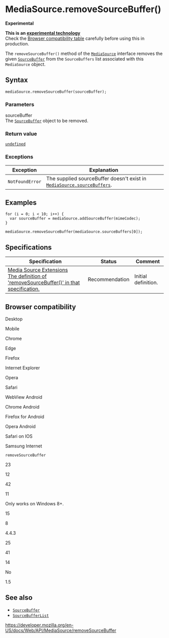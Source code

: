 # MediaSource.removeSourceBuffer()

**Experimental**

**This is an [experimental technology](https://developer.mozilla.org/en-US/docs/MDN/Guidelines/Conventions_definitions#experimental)**  
Check the [Browser compatibility table](#browser_compatibility) carefully before using this in production.

The `removeSourceBuffer()` method of the [`MediaSource`](../mediasource) interface removes the given [`SourceBuffer`](../sourcebuffer) from the <span class="page-not-created">`SourceBuffers`</span> list associated with this `MediaSource` object.

## Syntax

    mediaSource.removeSourceBuffer(sourceBuffer);

### Parameters

sourceBuffer  
The [`SourceBuffer`](../sourcebuffer) object to be removed.

### Return value

[`undefined`](https://developer.mozilla.org/en-US/docs/Web/JavaScript/Reference/Global_Objects/undefined)

### Exceptions

<table><thead><tr class="header"><th>Exception</th><th>Explanation</th></tr></thead><tbody><tr class="odd"><td><code>NotFoundError</code></td><td>The supplied sourceBuffer doesn't exist in <a href="sourcebuffers"><code>MediaSource.sourceBuffers</code></a>.</td></tr></tbody></table>

## Examples

    for (i = 0; i < 10; i++) {
      var sourceBuffer = mediaSource.addSourceBuffer(mimeCodec);
    }

    mediaSource.removeSourceBuffer(mediaSource.sourceBuffers[0]);

## Specifications

<table><thead><tr class="header"><th>Specification</th><th>Status</th><th>Comment</th></tr></thead><tbody><tr class="odd"><td><a href="https://w3c.github.io/media-source/#dom-mediasource-removesourcebuffer">Media Source Extensions<br />
<span class="small">The definition of 'removeSourceBuffer()' in that specification.</span></a></td><td><span class="spec-rec">Recommendation</span></td><td>Initial definition.</td></tr></tbody></table>

## Browser compatibility

Desktop

Mobile

Chrome

Edge

Firefox

Internet Explorer

Opera

Safari

WebView Android

Chrome Android

Firefox for Android

Opera Android

Safari on IOS

Samsung Internet

`removeSourceBuffer`

23

12

42

11

Only works on Windows 8+.

15

8

4.4.3

25

41

14

No

1.5

## See also

- [`SourceBuffer`](../sourcebuffer)
- [`SourceBufferList`](../sourcebufferlist)

<a href="https://developer.mozilla.org/en-US/docs/Web/API/MediaSource/removeSourceBuffer" class="_attribution-link">https://developer.mozilla.org/en-US/docs/Web/API/MediaSource/removeSourceBuffer</a>
